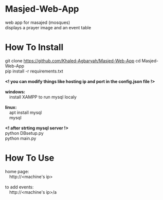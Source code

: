 # Masjed-Web-App
web app for masajed (mosques)<br/>
displays a prayer image and an event table<br/>

# How To Install
git clone https://github.com/Khaled-Agbaryah/Masjed-Web-App
cd Masjed-Web-App</br>
pip install -r requirements.txt<br/><br/>
<strong><! you can modify things like hosting ip and port in the config.json file !></strong><br/><br/>
<strong>windows:</strong><br/>&emsp;install XAMPP to run mysql localy<br/><br/>
<strong>linux:</strong><br/>&emsp;apt install mysql<br/>&emsp;mysql<br/><br/>
<strong><! after strting mysql server !></strong><br/>
python DBsetup.py<br/>
python main.py<br/>

# How To Use
home page:<br />&emsp;http://<machine's ip><br /><br />
to add events:<br />&emsp;http://<machine's ip>/a
